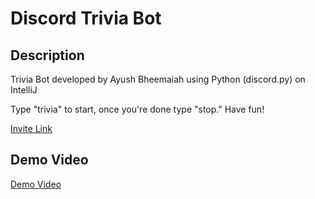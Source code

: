 # Discord Trivia Bot

## Description
Trivia Bot developed by Ayush Bheemaiah using Python (discord.py) on IntelliJ

Type "trivia" to start, once you're done type "stop." Have fun!

[Invite Link](https://tinyurl.com/Trivia-Bot)

## Demo Video
[Demo Video](https://youtu.be/HGwY0Dw37m8)


